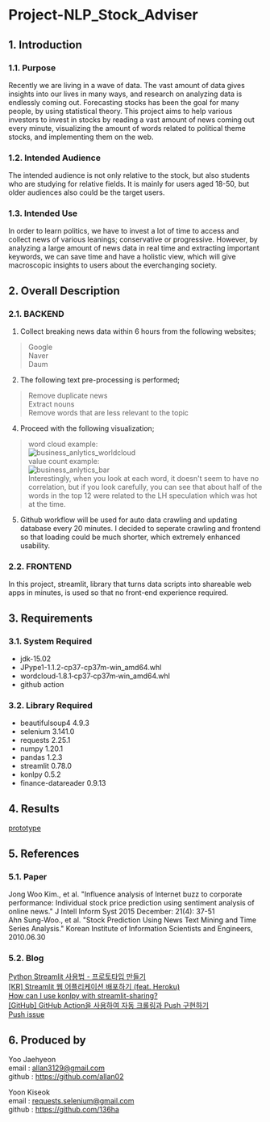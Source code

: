 # Project-NLP_Stock_Adviser  

## 1. Introduction
### 1.1. Purpose
 Recently we are living in a wave of data. The vast amount of data gives insights into our lives in many ways, and research on analyzing data is endlessly coming out. Forecasting stocks has been the goal for many people, by using statistical theory. This project aims to help various investors to invest in stocks by reading a vast amount of news coming out every minute, visualizing the amount of words related to political theme stocks, and implementing them on the web.  

### 1.2. Intended Audience
 The intended audience is not only relative to the stock, but also students who are studying for relative fields. It is mainly for users aged 18-50, but older audiences also could be the target users.

### 1.3. Intended Use
 In order to learn politics, we have to invest a lot of time to access and collect news of various leanings; conservative or progressive. However, by analyzing a large amount of news data in real time and extracting important keywords, we can save time and have a holistic view, which will give macroscopic insights to users about the everchanging society.
 
## 2. Overall Description

### 2.1. BACKEND

1. Collect breaking news data within 6 hours from the following websites;
> Google  
> Naver  
> Daum  
2. The following text pre-processing is performed;
> Remove duplicate news  
> Extract nouns  
> Remove words that are less relevant to the topic  
4. Proceed with the following visualization;  
> word cloud example:  
> ![business_anlytics_worldcloud](https://user-images.githubusercontent.com/63996621/110237364-0700d000-7f7f-11eb-9238-631d35950f21.png)  
> value count example:  
> ![business_anlytics_bar](https://user-images.githubusercontent.com/63996621/110587542-2bdf8800-81b7-11eb-99a8-8a6180df5ff0.png)  
> Interestingly, when you look at each word, it doesn't seem to have no correlation, but if you look carefully, you can see that about half of the words in the top 12 were related to the LH speculation which was hot at the time.  
5. Github workflow will be used for auto data crawling and updating database every 20 minutes. I decided to seperate crawling and frontend so that loading could be much shorter, which extremely enhanced usability.  

### 2.2. FRONTEND

In this project, streamlit, library that turns data scripts into shareable web apps in minutes, is used so that no front-end experience required.  

## 3. Requirements

### 3.1. System Required
 - jdk-15.02
 - JPype1-1.1.2-cp37-cp37m-win_amd64.whl
 - wordcloud‑1.8.1‑cp37‑cp37m‑win_amd64.whl
 - github action

### 3.2. Library Required
 - beautifulsoup4 4.9.3
 - selenium 3.141.0
 - requests 2.25.1
 - numpy 1.20.1
 - pandas 1.2.3
 - streamlit 0.78.0
 - konlpy 0.5.2
 - finance-datareader 0.9.13

## 4. Results
[prototype](https://share.streamlit.io/136ha/nsa-for-release/main/browser.py)  

## 5. References

### 5.1. Paper
 Jong Woo Kim., et al. "Influence analysis of Internet buzz to corporate performance: Individual stock price prediction using sentiment analysis of online news." J Intell Inform Syst 2015 December: 21(4): 37-51  
 Ahn Sung-Woo., et al. "Stock Prediction Using News Text Mining and Time Series Analysis." Korean Institute of Information Scientists and Engineers, 2010.06.30  

### 5.2. Blog
[Python Streamlit 사용법 - 프로토타입 만들기](https://zzsza.github.io/mlops/2021/02/07/python-streamlit-dashboard/)  
[[KR] Streamlit 웹 어플리케이션 배포하기 (feat. Heroku)](https://wonyoungseo.medium.com/kr-streamlit-%EC%9B%B9-%EC%96%B4%ED%94%8C%EB%A6%AC%EC%BC%80%EC%9D%B4%EC%85%98-%EB%B0%B0%ED%8F%AC%ED%95%98%EA%B8%B0-feat-heroku-40619e933d5a)  
[How can I use konlpy with streamlit-sharing?](https://discuss.streamlit.io/t/how-can-i-use-konlpy-with-streamlit-sharing/11243)  
[[GitHub] GitHub Action을 사용하여 자동 크롤링과 Push 구현하기](https://chanhuiseok.github.io/posts/git-1/)  
[Push issue](https://github.com/ad-m/github-push-action/issues/44)  

## 6. Produced by

Yoo Jaehyeon  
email : allan3129@gmail.com  
github : https://github.com/allan02

Yoon Kiseok  
email : requests.selenium@gmail.com  
github : https://github.com/136ha
